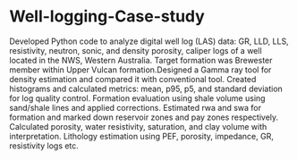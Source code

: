 # Well-logging-Case-study
Developed Python code to analyze digital well log (LAS) data: GR, LLD, LLS, resistivity, neutron, sonic, and density porosity, caliper logs of a well located in the NWS, Western Australia. Target formation was Brewester member within Upper Vulcan formation.Designed a Gamma ray tool for density estimation and compared it with conventional tool.
Created histograms and calculated metrics: mean, p95, p5, and standard deviation for log quality control.
Formation evaluation using shale volume using sand/shale lines and applied corrections. Estimated rwa and swa for formation and marked down reservoir zones and pay zones respectively.
Calculated porosity, water resistivity, saturation, and clay volume with interpretation.
Lithology estimation using PEF, porosity, impedance, GR, resistivity logs etc.
